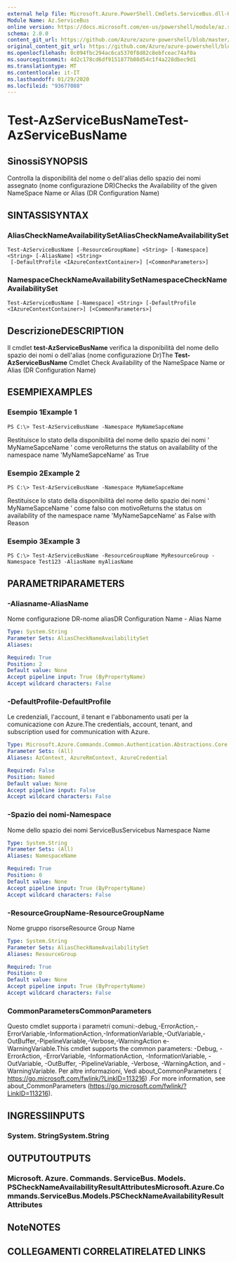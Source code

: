 ```yaml
---
external help file: Microsoft.Azure.PowerShell.Cmdlets.ServiceBus.dll-Help.xml
Module Name: Az.ServiceBus
online version: https://docs.microsoft.com/en-us/powershell/module/az.servicebus/test-azservicebusname
schema: 2.0.0
content_git_url: https://github.com/Azure/azure-powershell/blob/master/src/ServiceBus/ServiceBus/help/Test-AzServiceBusName.md
original_content_git_url: https://github.com/Azure/azure-powershell/blob/master/src/ServiceBus/ServiceBus/help/Test-AzServiceBusName.md
ms.openlocfilehash: 0c094fbc294ac6ca5370f8d82c8ebfceac74af0a
ms.sourcegitcommit: 4d2c178cd6df9151877b08d54c1f4a228dbec9d1
ms.translationtype: MT
ms.contentlocale: it-IT
ms.lasthandoff: 01/29/2020
ms.locfileid: "93677088"
---
```

# <span data-ttu-id="42d67-101">Test-AzServiceBusName</span><span class="sxs-lookup"><span data-stu-id="42d67-101">Test-AzServiceBusName</span></span>

## <span data-ttu-id="42d67-102">Sinossi</span><span class="sxs-lookup"><span data-stu-id="42d67-102">SYNOPSIS</span></span>
<span data-ttu-id="42d67-103">Controlla la disponibilità del nome o dell'alias dello spazio dei nomi assegnato (nome configurazione DR)</span><span class="sxs-lookup"><span data-stu-id="42d67-103">Checks the Availability of the given NameSpace Name or Alias (DR Configuration Name)</span></span> 

## <span data-ttu-id="42d67-104">SINTASSI</span><span class="sxs-lookup"><span data-stu-id="42d67-104">SYNTAX</span></span>

### <span data-ttu-id="42d67-105">AliasCheckNameAvailabilitySet</span><span class="sxs-lookup"><span data-stu-id="42d67-105">AliasCheckNameAvailabilitySet</span></span>
```
Test-AzServiceBusName [-ResourceGroupName] <String> [-Namespace] <String> [-AliasName] <String>
 [-DefaultProfile <IAzureContextContainer>] [<CommonParameters>]
```

### <span data-ttu-id="42d67-106">NamespaceCheckNameAvailabilitySet</span><span class="sxs-lookup"><span data-stu-id="42d67-106">NamespaceCheckNameAvailabilitySet</span></span>
```
Test-AzServiceBusName [-Namespace] <String> [-DefaultProfile <IAzureContextContainer>] [<CommonParameters>]
```

## <span data-ttu-id="42d67-107">Descrizione</span><span class="sxs-lookup"><span data-stu-id="42d67-107">DESCRIPTION</span></span>
<span data-ttu-id="42d67-108">Il cmdlet **test-AzServiceBusName** verifica la disponibilità del nome dello spazio dei nomi o dell'alias (nome configurazione Dr)</span><span class="sxs-lookup"><span data-stu-id="42d67-108">The **Test-AzServiceBusName** Cmdlet Check Availability of the NameSpace Name or Alias (DR Configuration Name)</span></span>

## <span data-ttu-id="42d67-109">ESEMPI</span><span class="sxs-lookup"><span data-stu-id="42d67-109">EXAMPLES</span></span>

### <span data-ttu-id="42d67-110">Esempio 1</span><span class="sxs-lookup"><span data-stu-id="42d67-110">Example 1</span></span>
```
PS C:\> Test-AzServiceBusName -Namespace MyNameSapceName
```

<span data-ttu-id="42d67-111">Restituisce lo stato della disponibilità del nome dello spazio dei nomi ' MyNameSapceName ' come vero</span><span class="sxs-lookup"><span data-stu-id="42d67-111">Returns the status on availability of the namespace name 'MyNameSapceName' as True</span></span>

### <span data-ttu-id="42d67-112">Esempio 2</span><span class="sxs-lookup"><span data-stu-id="42d67-112">Example 2</span></span>
```
PS C:\> Test-AzServiceBusName -Namespace MyNameSapceName
```

<span data-ttu-id="42d67-113">Restituisce lo stato della disponibilità del nome dello spazio dei nomi ' MyNameSapceName ' come falso con motivo</span><span class="sxs-lookup"><span data-stu-id="42d67-113">Returns the status on availability of the namespace name 'MyNameSapceName' as False with Reason</span></span>

### <span data-ttu-id="42d67-114">Esempio 3</span><span class="sxs-lookup"><span data-stu-id="42d67-114">Example 3</span></span>
```
PS C:\> Test-AzServiceBusName -ResourceGroupName MyResourceGroup -Namespace Test123 -AliasName myAliasName
```

## <span data-ttu-id="42d67-115">PARAMETRI</span><span class="sxs-lookup"><span data-stu-id="42d67-115">PARAMETERS</span></span>

### <span data-ttu-id="42d67-116">-Aliasname</span><span class="sxs-lookup"><span data-stu-id="42d67-116">-AliasName</span></span>
<span data-ttu-id="42d67-117">Nome configurazione DR-nome alias</span><span class="sxs-lookup"><span data-stu-id="42d67-117">DR Configuration Name - Alias Name</span></span>

```yaml
Type: System.String
Parameter Sets: AliasCheckNameAvailabilitySet
Aliases:

Required: True
Position: 2
Default value: None
Accept pipeline input: True (ByPropertyName)
Accept wildcard characters: False
```

### <span data-ttu-id="42d67-118">-DefaultProfile</span><span class="sxs-lookup"><span data-stu-id="42d67-118">-DefaultProfile</span></span>
<span data-ttu-id="42d67-119">Le credenziali, l'account, il tenant e l'abbonamento usati per la comunicazione con Azure.</span><span class="sxs-lookup"><span data-stu-id="42d67-119">The credentials, account, tenant, and subscription used for communication with Azure.</span></span>

```yaml
Type: Microsoft.Azure.Commands.Common.Authentication.Abstractions.Core.IAzureContextContainer
Parameter Sets: (All)
Aliases: AzContext, AzureRmContext, AzureCredential

Required: False
Position: Named
Default value: None
Accept pipeline input: False
Accept wildcard characters: False
```

### <span data-ttu-id="42d67-120">-Spazio dei nomi</span><span class="sxs-lookup"><span data-stu-id="42d67-120">-Namespace</span></span>
<span data-ttu-id="42d67-121">Nome dello spazio dei nomi ServiceBus</span><span class="sxs-lookup"><span data-stu-id="42d67-121">Servicebus Namespace Name</span></span>

```yaml
Type: System.String
Parameter Sets: (All)
Aliases: NamespaceName

Required: True
Position: 0
Default value: None
Accept pipeline input: True (ByPropertyName)
Accept wildcard characters: False
```

### <span data-ttu-id="42d67-122">-ResourceGroupName</span><span class="sxs-lookup"><span data-stu-id="42d67-122">-ResourceGroupName</span></span>
<span data-ttu-id="42d67-123">Nome gruppo risorse</span><span class="sxs-lookup"><span data-stu-id="42d67-123">Resource Group Name</span></span>

```yaml
Type: System.String
Parameter Sets: AliasCheckNameAvailabilitySet
Aliases: ResourceGroup

Required: True
Position: 0
Default value: None
Accept pipeline input: True (ByPropertyName)
Accept wildcard characters: False
```

### <span data-ttu-id="42d67-124">CommonParameters</span><span class="sxs-lookup"><span data-stu-id="42d67-124">CommonParameters</span></span>
<span data-ttu-id="42d67-125">Questo cmdlet supporta i parametri comuni:-debug,-ErrorAction,-ErrorVariable,-InformationAction,-InformationVariable,-OutVariable,-OutBuffer,-PipelineVariable,-Verbose,-WarningAction e-WarningVariable.</span><span class="sxs-lookup"><span data-stu-id="42d67-125">This cmdlet supports the common parameters: -Debug, -ErrorAction, -ErrorVariable, -InformationAction, -InformationVariable, -OutVariable, -OutBuffer, -PipelineVariable, -Verbose, -WarningAction, and -WarningVariable.</span></span> <span data-ttu-id="42d67-126">Per altre informazioni, Vedi about_CommonParameters ( https://go.microsoft.com/fwlink/?LinkID=113216) .</span><span class="sxs-lookup"><span data-stu-id="42d67-126">For more information, see about_CommonParameters (https://go.microsoft.com/fwlink/?LinkID=113216).</span></span>

## <span data-ttu-id="42d67-127">INGRESSI</span><span class="sxs-lookup"><span data-stu-id="42d67-127">INPUTS</span></span>

### <span data-ttu-id="42d67-128">System. String</span><span class="sxs-lookup"><span data-stu-id="42d67-128">System.String</span></span>

## <span data-ttu-id="42d67-129">OUTPUT</span><span class="sxs-lookup"><span data-stu-id="42d67-129">OUTPUTS</span></span>

### <span data-ttu-id="42d67-130">Microsoft. Azure. Commands. ServiceBus. Models. PSCheckNameAvailabilityResultAttributes</span><span class="sxs-lookup"><span data-stu-id="42d67-130">Microsoft.Azure.Commands.ServiceBus.Models.PSCheckNameAvailabilityResultAttributes</span></span>

## <span data-ttu-id="42d67-131">Note</span><span class="sxs-lookup"><span data-stu-id="42d67-131">NOTES</span></span>

## <span data-ttu-id="42d67-132">COLLEGAMENTI CORRELATI</span><span class="sxs-lookup"><span data-stu-id="42d67-132">RELATED LINKS</span></span>
